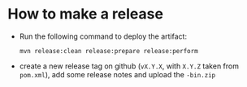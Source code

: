 How to make a release
=====================

* Run the following command to deploy the artifact:

  ```
  mvn release:clean release:prepare release:perform
  ```

* create a new release tag on github (`vX.Y.X`, with `X.Y.Z` taken from 
  `pom.xml`), add some release notes and upload the `-bin.zip`

